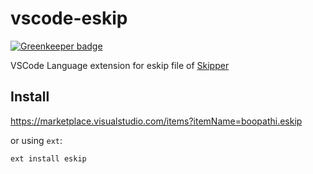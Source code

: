 # vscode-eskip

[![Greenkeeper badge](https://badges.greenkeeper.io/boopathi/vscode-eskip.svg)](https://greenkeeper.io/)

VSCode Language extension for eskip file of [Skipper](https://github.com/zalando/skipper)

## Install

https://marketplace.visualstudio.com/items?itemName=boopathi.eskip

or using `ext`:

```
ext install eskip
```
